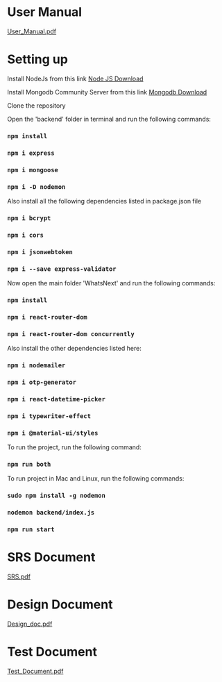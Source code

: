 # User Manual
[User_Manual.pdf](https://github.com/chitwang/WhatsNext/files/11130056/User_Manual.pdf)
# Setting up 

Install NodeJs from this link [Node JS Download](https://nodejs.org/en/download/)

Install Mongodb Community Server from this link [Mongodb Download](https://www.mongodb.com/try/download/community) 

Clone the repository

Open the 'backend' folder in terminal and run the following commands:
### `npm install`
### `npm i express`
### `npm i mongoose`
### `npm i -D nodemon`

Also install all the following dependencies listed in package.json file
### `npm i bcrypt`
### `npm i cors`
### `npm i jsonwebtoken`
### `npm i --save express-validator`

Now open the main folder 'WhatsNext' and run the following commands:
### `npm install`
### `npm i react-router-dom`
### `npm i react-router-dom concurrently`

Also install the other dependencies listed here:
### `npm i nodemailer`
### `npm i otp-generator`
### `npm i react-datetime-picker`
### `npm i typewriter-effect`
### `npm i @material-ui/styles`

To run the project, run the following command:
### `npm run both`

To run project in Mac and Linux, run the following commands:

### `sudo npm install -g nodemon`
### `nodemon backend/index.js`
### `npm run start`
# SRS Document
[SRS.pdf](https://github.com/chitwang/WhatsNext/files/11103783/SRS.pdf)
# Design Document
[Design_doc.pdf](https://github.com/chitwang/WhatsNext/files/10923213/Design_doc.pdf)
# Test Document
[Test_Document.pdf](https://github.com/chitwang/WhatsNext/files/11140303/Test_Document.pdf)

